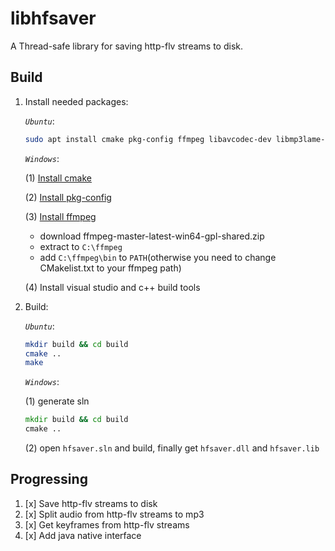 # libhfsaver

A Thread-safe library for saving http-flv streams to disk.

## Build

1. Install needed packages:

   _`Ubuntu`_:

   ```bash
   sudo apt install cmake pkg-config ffmpeg libavcodec-dev libmp3lame-dev libavformat-dev libavfilter-dev libavdevice-dev
   ```

   _`Windows`_:

   (1) [Install cmake](https://cmake.org/download/)

   (2) [Install pkg-config](https://blog.csdn.net/LuckyHanMo/article/details/125471360)

   (3) [Install ffmpeg
   ](https://github.com/BtbN/FFmpeg-Builds/releases)

   - download ffmpeg-master-latest-win64-gpl-shared.zip
   - extract to `C:\ffmpeg`
   - add `C:\ffmpeg\bin` to `PATH`(otherwise you need to change CMakelist.txt to your ffmpeg path)

   (4) Install visual studio and c++ build tools

2. Build:

   _`Ubuntu`_:

   ```bash
   mkdir build && cd build
   cmake ..
   make
   ```

   _`Windows`_:

   (1) generate sln

   ```cmd
   mkdir build && cd build
   cmake ..
   ```

   (2) open `hfsaver.sln` and build, finally get `hfsaver.dll` and `hfsaver.lib`

## Progressing

1. [x] Save http-flv streams to disk
2. [x] Split audio from http-flv streams to mp3
3. [x] Get keyframes from http-flv streams
4. [x] Add java native interface
